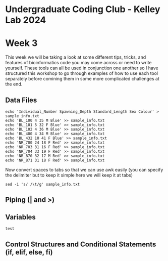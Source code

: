 Undergraduate Coding Club - Kelley Lab 2024
================
Week 3
================

This week we will be taking a look at some different tips, tricks, and features of bioinformatics code you may come across or need to write yourself. 
These tools can all be used in conjunction one another so I have structured this workshop to go through examples of how to use each tool separately before comining them in some more complicated challenges at the end.

## Data Files

```
echo 'Individual_Number Spawning_Depth Standard_Length Sex Colour' > sample_info.txt
echo 'BL_100 4 35 M Blue' >> sample_info.txt
echo 'BL_101 5 32 F Blue' >> sample_info.txt
echo 'BL_102 4 36 M Blue' >> sample_info.txt
echo 'BL_400 4 34 M Blue' >> sample_info.txt
echo 'BL_432 10 41 F Blue' >> sample_info.txt
echo 'NR_700 24 18 F Red' >> sample_info.txt
echo 'NR_703 31 16 F Red' >> sample_info.txt
echo 'NR_704 33 19 F Red' >> sample_info.txt
echo 'NR_870 32 17 M Red' >> sample_info.txt
echo 'NR_871 31 18 F Red' >> sample_info.txt

```

Now convert spaces to tabs so that we can use awk easily (you can specify the delimiter but to keep it simple here we will keep it at tabs)
```
sed -i 's/ /\t/g' sample_info.txt
```
## Piping (| and >)


## Variables

```
test
```

## Control Structures and Conditional Statements (if, elif, else, fi)

